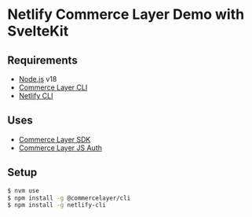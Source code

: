 # Netlify Commerce Layer Demo with SvelteKit

## Requirements

- [Node.js](https://docs.netlify.com/cli/get-started/) v18
- [Commerce Layer CLI](https://github.com/commercelayer/commercelayer-cli)
- [Netlify CLI](https://docs.netlify.com/cli/get-started/)

## Uses

- [Commerce Layer SDK](https://github.com/commercelayer/commercelayer-sdk)
- [Commerce Layer JS Auth](https://github.com/commercelayer/commercelayer-js-auth)

## Setup

```bash
$ nvm use
$ npm install -g @commercelayer/cli
$ npm install -g netlify-cli
```
